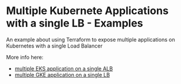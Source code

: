 # Multiple Kubernete Applications with a single LB - Examples

An example about using Terraform to expose multiple applications on Kubernetes with a single Load Balancer

More info here:
- [multiple EKS application on a single ALB](https://letsmake.cloud/multiple-eks-single-alb)
- [multiple GKE application on a single LB](https://letsmake.cloud/multiple-gke-single-lb)
